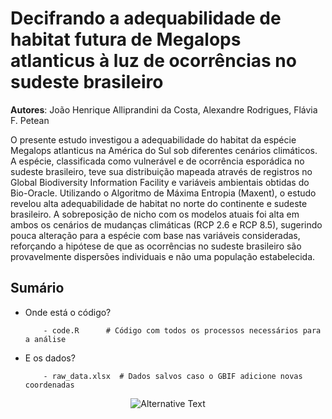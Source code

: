 # Decifrando a adequabilidade de habitat futura de Megalops atlanticus à luz de ocorrências no sudeste brasileiro

**Autores**: João Henrique Alliprandini da Costa, Alexandre Rodrigues, Flávia F. Petean

O presente estudo investigou a adequabilidade do habitat da espécie Megalops atlanticus na América do Sul sob diferentes cenários climáticos. A espécie, classificada como vulnerável e de ocorrência esporádica no sudeste brasileiro, teve sua distribuição mapeada através de registros no Global Biodiversity Information Facility e variáveis ambientais obtidas do Bio-Oracle. Utilizando o Algoritmo de Máxima Entropia (Maxent), o estudo revelou alta adequabilidade de habitat no norte do continente e sudeste brasileiro. A sobreposição de nicho com os modelos atuais foi alta em ambos os cenários de mudanças climáticas (RCP 2.6 e RCP 8.5), sugerindo pouca alteração para a espécie com base nas variáveis consideradas, reforçando a hipótese de que as ocorrências no sudeste brasileiro são provavelmente dispersões individuais e não uma população estabelecida.


## Sumário

- Onde está o código?

          - code.R      # Código com todos os processos necessários para a análise

- E os dados?

          - raw_data.xlsx  # Dados salvos caso o GBIF adicione novas coordenadas

<p align="center">
  <img src="https://upload.wikimedia.org/wikipedia/commons/thumb/e/e2/Tarpon3.JPG/560px-Tarpon3.JPG" alt="Alternative Text"/>
</p>

